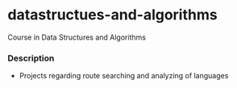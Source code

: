# datastructues-and-algorithms
Course in Data Structures and Algorithms

### Description

- Projects regarding route searching and analyzing of languages

